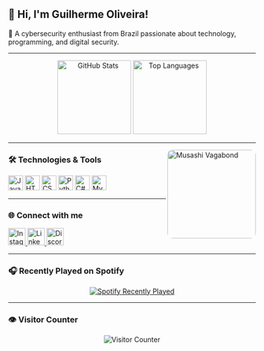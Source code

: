 <h2 align="left">👋 Hi, I'm Guilherme Oliveira!</h2>
<p align="left">🔐 A cybersecurity enthusiast from Brazil passionate about technology, programming, and digital security.</p>

---

<div align="center">
  <img src="https://github-readme-stats.vercel.app/api?username=Jugolino&show_icons=true&count_private=true&include_all_commits=true&theme=dracula&hide_border=false" height="150" alt="GitHub Stats" />
  <img src="https://github-readme-stats.vercel.app/api/top-langs?username=Jugolino&layout=compact&langs_count=6&theme=dracula&hide_border=false" height="150" alt="Top Languages" />
</div>

---

<!-- GIF lateral (Musashi - Vagabond atualizado) -->
<img align="right" src="https://media1.tenor.com/m/vb1zYZDr5AMAAAAd/musashi-vagabond.gif" height="180" alt="Musashi Vagabond" style="border-radius: 10px;" />

### 🛠️ Technologies & Tools

<div align="left">
  <img src="https://cdn.jsdelivr.net/gh/devicons/devicon/icons/javascript/javascript-original.svg" height="30" alt="JavaScript" />
  <img src="https://cdn.jsdelivr.net/gh/devicons/devicon/icons/html5/html5-original.svg" height="30" alt="HTML5" />
  <img src="https://cdn.jsdelivr.net/gh/devicons/devicon/icons/css3/css3-original.svg" height="30" alt="CSS3" />
  <img src="https://cdn.jsdelivr.net/gh/devicons/devicon/icons/python/python-original.svg" height="30" alt="Python" />
  <img src="https://cdn.jsdelivr.net/gh/devicons/devicon/icons/csharp/csharp-original.svg" height="30" alt="C#" />
  <img src="https://cdn.jsdelivr.net/gh/devicons/devicon/icons/mysql/mysql-original.svg" height="30" alt="MySQL" />
</div>

---

### 🌐 Connect with me

<div align="left">
  <a href="https://www.instagram.com/gu1lherme_oliveira" target="_blank">
    <img src="https://img.shields.io/static/v1?message=Instagram&logo=instagram&label=&color=E4405F&logoColor=white&style=for-the-badge" height="35" alt="Instagram" />
  </a>
  <a href="https://www.linkedin.com/in/guilherme-oliveira-6b6992276" target="_blank">
    <img src="https://img.shields.io/static/v1?message=LinkedIn&logo=linkedin&label=&color=0077B5&logoColor=white&style=for-the-badge" height="35" alt="LinkedIn" />
  </a>
  <a href="https://discord.com" target="_blank">
    <img src="https://img.shields.io/static/v1?message=Discord&logo=discord&label=&color=7289DA&logoColor=white&style=for-the-badge" height="35" alt="Discord" />
  </a>
</div>

---

### 🎧 Recently Played on Spotify

<div align="center">
  <a href="https://open.spotify.com/user/31x53yb7dnlsaw6brwa24zvcakku">
    <img src="https://spotify-recently-played-readme.vercel.app/api?user=31x53yb7dnlsaw6brwa24zvcakku&count=5&width=600" alt="Spotify Recently Played" />
  </a>
</div>

---

### 👁️ Visitor Counter

<div align="center">
  <img src="https://profile-counter.glitch.me/Jugolino/count.svg?" alt="Visitor Counter" />
</div>

